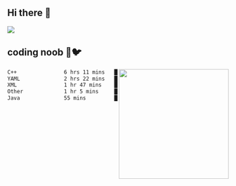 ## Hi there 👋

<!--
**IZSSERAFIM/IZSSERAFIM** is a ✨ _special_ ✨ repository because its `README.md` (this file) appears on your GitHub profile.

Here are some ideas to get you started:

- 🔭 I’m currently working on ...
- 🌱 I’m currently learning ...
- 👯 I’m looking to collaborate on ...
- 🤔 I’m looking for help with ...
- 💬 Ask me about ...
- 📫 How to reach me: ...
- 😄 Pronouns: ...
- ⚡ Fun fact: ...
-->

![](https://pixel-profile.vercel.app/api/github-stats?username=IZSSERAFIM&screen_effect=true&theme=rainbow)

<!--
[![IZSSERAFIM's GitHub stats](https://github-readme-stats-omega-one-96.vercel.app/api?username=IZSSERAFIM&show_icons=true&theme=radical)](https://github.com/anuraghazra/github-readme-stats)
[![Top Langs](https://github-readme-stats-omega-one-96.vercel.app/api/top-langs/?username=IZSSERAFIM&layout=compact)](https://github.com/anuraghazra/github-readme-stats)
-->
## coding noob 🥬🐦

<img src="https://github-readme-stats.vercel.app/api/wakatime?username=IZSSERAFIM&layout=compact&langs_count=16&" width="250" align="right"/>

<!--START_SECTION:waka-->

```txt
C++               6 hrs 11 mins   ███████████░░░░░░░░░░░░░░   43.93 %
YAML              2 hrs 22 mins   ████▒░░░░░░░░░░░░░░░░░░░░   16.84 %
XML               1 hr 47 mins    ███▒░░░░░░░░░░░░░░░░░░░░░   12.73 %
Other             1 hr 5 mins     ██░░░░░░░░░░░░░░░░░░░░░░░   07.75 %
Java              55 mins         █▓░░░░░░░░░░░░░░░░░░░░░░░   06.52 %
```

<!--END_SECTION:waka-->
